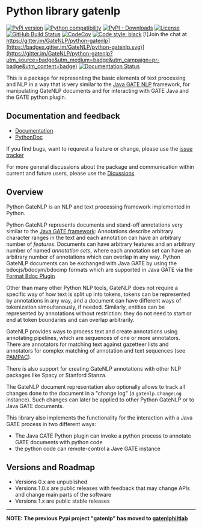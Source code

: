 # Python library gatenlp

[![PyPi version](https://img.shields.io/pypi/v/gatenlp.svg)](https://pypi.python.org/pypi/gatenlp/)
[![Python compatibility](https://img.shields.io/pypi/pyversions/gatenlp.svg)](https://pypi.python.org/pypi/gatenlp/)
[![PyPI - Downloads](https://img.shields.io/pypi/dm/gatenlp)](https://pypistats.org/packages/gatenlp)
[![License](https://img.shields.io/github/license/GateNLP/python-gatenlp.svg)](LICENSE)
[![GitHub Build Status](https://img.shields.io/endpoint.svg?url=https%3A%2F%2Factions-badge.atrox.dev%2FGateNLP%2Fpython-gatenlp%2Fbadge&style=flat)](https://actions-badge.atrox.dev/GateNLP/python-gatenlp/goto)
[![CodeCov](https://img.shields.io/codecov/c/gh/GateNlp/python-gatenlp.svg)](https://codecov.io/gh/GateNLP/python-gatenlp)
[![Code style: black](https://img.shields.io/badge/code%20style-black-000000.svg)](https://github.com/psf/black) [![Join the chat at https://gitter.im/GateNLP/python-gatenlp](https://badges.gitter.im/GateNLP/python-gatenlp.svg)](https://gitter.im/GateNLP/python-gatenlp?utm_source=badge&utm_medium=badge&utm_campaign=pr-badge&utm_content=badge)
[![Documentation Status](https://readthedocs.org/projects/gatenlp/badge/?version=latest)](https://gatenlp.readthedocs.io/en/latest/?badge=latest)

This is a package for representing the basic elements of text processing
and NLP in a way that is very similar to the
[Java GATE NLP](https://gate.ac.uk/)
framework, 
for manipulating GateNLP documents and
for interacting with GATE Java and the GATE python plugin.

## Documentation and feedback

* [Documentation](https://gatenlp.github.io/python-gatenlp/) 
* [PythonDoc](https://gatenlp.github.io/python-gatenlp/pythondoc/gatenlp/)

If you find bugs, want to requrest a feature or change, please use the [issue tracker](https://github.com/GateNLP/python-gatenlp/issues)

For more general discussions about the package and communication within current and future users, please use the [Dicussions](https://github.com/GateNLP/python-gatenlp/discussions)


## Overview

Python GateNLP is an NLP and text processing framework implemented in Python. 

Python GateNLP represents documents and stand-off annotations very similar to 
the [Java GATE framework](https://gate.ac.uk/): Annotations describe arbitrary character ranges in the text and each annotation can have an arbitrary number of _features_.  Documents can have arbitrary features and an arbitrary number of named _annotation sets_, where each annotation set can have an arbitrary number of annotations which can overlap in any way. Python GateNLP documents can be exchanged with Java GATE by using the bdocjs/bdocym/bdocmp formats which are supported in Java GATE via the [Format Bdoc Plugin](https://gatenlp.github.io/gateplugin-Format_Bdoc/)

Other than many other Python NLP tools, GateNLP does not require a specific way of how text is split up into tokens, tokens can be represented by annotations in any way, and a document can have different ways of tokenization simoultanously, if needed. Similarly, entities can be represented by annotations without restriction: they do not need to start or end at token boundaries and can overlap arbitrarily. 

GateNLP provides ways to process text and create annotations using annotating pipelines, which are sequences of one or more annotators. 
There are annotators for matching text against gazetteer lists and annotators for complex matching of annotation and text sequences (see [PAMPAC](pampac)).

There is also support for creating GateNLP annotations with other NLP packages like Spacy or Stanford Stanza.

The GateNLP document representation also optionally allows to track all changes
done to the document in a "change log" (a `gatenlp.ChangeLog` instance).
Such changes can later be applied to other Python GateNLP or to  Java GATE documents.

This library also implements the functionality for the interaction with
a Java GATE process in two different ways:
* The Java GATE Python plugin can invoke a python process to annotate GATE documents
  with python code
* the python code can remote-control a Jave GATE instance

## Versions and Roadmap

* Versions 0.x are unpublished
* Versions 1.0.x are public releases with feedback that may change APIs and change main parts of the software
* Versions 1.x are public stable releases


---

**NOTE: The previous Pypi project "gatenlp" has moved to [gatenlphiltlab](https://github.com/nickwbarber/gatenlphiltlab)**

